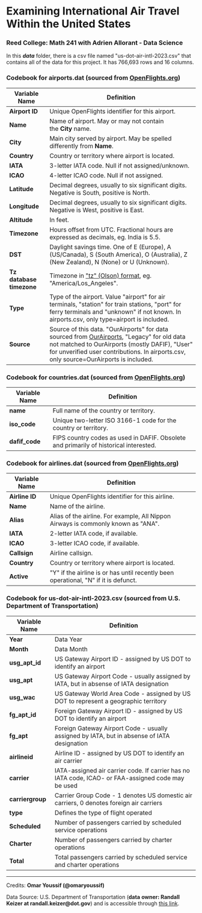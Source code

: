 # **Examining International Air Travel Within the United States**

### Reed College: Math 241 with Adrien Allorant - Data Science

In this ***data*** folder, there is a csv file named "us-dot-air-intl-2023.csv" that contains all of the data for this project. It has 766,693 rows and 16 columns.


### Codebook for **airports.dat** (sourced from [OpenFlights.org](https://openflights.org/data.php))

| Variable Name           | Definition                                                                                                                                                                                                   |
|-------------------------|--------------------------------------------------------------------------------------------------------------------------------------------------------------------------------------------------------------|
| **Airport ID**          | Unique OpenFlights identifier for this airport.                                                                                                                                                              |
| **Name**                | Name of airport. May or may not contain the **City** name.                                                                                                                                                   |
| **City**                | Main city served by airport. May be spelled differently from **Name**.                                                                                                                                       |
| **Country**             | Country or territory where airport is located.                                                                                                                                                               |
| **IATA**                | 3-letter IATA code. Null if not assigned/unknown.                                                                                                                                                            |
| **ICAO**                | 4-letter ICAO code. Null if not assigned.                                                                                                                                                                    |
| **Latitude**            | Decimal degrees, usually to six significant digits. Negative is South, positive is North.                                                                                                                    |
| **Longitude**           | Decimal degrees, usually to six significant digits. Negative is West, positive is East.                                                                                                                      |
| **Altitude**            | In feet.                                                                                                                                                                                                     |
| **Timezone**            | Hours offset from UTC. Fractional hours are expressed as decimals, eg. India is 5.5.                                                                                                                        |
| **DST**                 | Daylight savings time. One of E (Europe), A (US/Canada), S (South America), O (Australia), Z (New Zealand), N (None) or U (Unknown).                                                                      |
| **Tz database timezone**| Timezone in ["tz" (Olson) format](https://en.wikipedia.org/wiki/Tz_database), eg. "America/Los_Angeles".                                                                                                 |
| **Type**                | Type of the airport. Value "airport" for air terminals, "station" for train stations, "port" for ferry terminals and "unknown" if not known. In airports.csv, only type=airport is included.          |
| **Source**              | Source of this data. "OurAirports" for data sourced from [OurAirports](https://ourairports.com/data/), "Legacy" for old data not matched to OurAirports (mostly DAFIF), "User" for unverified user contributions. In airports.csv, only source=OurAirports is included. |

### Codebook for **countries.dat** (sourced from [OpenFlights.org](https://openflights.org/data.php))

| Variable Name | Definition                                                                                   |
|---------------|----------------------------------------------------------------------------------------------|
| **name**      | Full name of the country or territory.                                                       |
| **iso_code**  | Unique two-letter ISO 3166-1 code for the country or territory.                              |
| **dafif_code**| FIPS country codes as used in DAFIF. Obsolete and primarily of historical interested.        |

### Codebook for **airlines.dat** (sourced from [OpenFlights.org](https://openflights.org/data.php))

| Variable Name | Definition                                                                                 |
|---------------|--------------------------------------------------------------------------------------------|
| **Airline ID**| Unique OpenFlights identifier for this airline.                                            |
| **Name**      | Name of the airline.                                                                       |
| **Alias**     | Alias of the airline. For example, All Nippon Airways is commonly known as "ANA".          |
| **IATA**      | 2-letter IATA code, if available.                                                          |
| **ICAO**      | 3-letter ICAO code, if available.                                                          |
| **Callsign**  | Airline callsign.                                                                          |
| **Country**   | Country or territory where airport is located.                                             |
| **Active**    | "Y" if the airline is or has until recently been operational, "N" if it is defunct.         |

### Codebook for **us-dot-air-intl-2023.csv** (sourced from U.S. Department of Transportation)

| Variable Name | Definition                                                                                   |
|---------------|----------------------------------------------------------------------------------------------|
| **Year**      | Data Year                                                                                    |
| **Month**     | Data Month                                                                                   |
| **usg_apt_id**| US Gateway Airport ID - assigned by US DOT to identify an airport                            |
| **usg_apt**   | US Gateway Airport Code - usually assigned by IATA, but in absense of IATA designation       |
| **usg_wac**   | US Gateway World Area Code - assigned by US DOT to represent a geographic territory          |
| **fg_apt_id** | Foreign Gateway Airport ID - assigned by US DOT to identify an airport                        |
| **fg_apt**    | Foreign Gateway Airport Code - usually assigned by IATA, but in absense of IATA designation   |
| **airlineid** | Airline ID - assigned by US DOT to identify an air carrier                                    |
| **carrier**   | IATA-assigned air carrier code. If carrier has no IATA code, ICAO- or FAA-assigned code may be used  |
| **carriergroup** | Carrier Group Code - 1 denotes US domestic air carriers, 0 denotes foreign air carriers       |
| **type**      | Defines the type of flight operated                                                          |
| **Scheduled** | Number of passengers carried by scheduled service operations                                   |
| **Charter**   | Number of passengers carried by charter operations                                            |
| **Total**     | Total passengers carried by scheduled service and charter operations                           |


------------------------------------------------------------------------

Credits: **Omar Youssif (\@omaryoussif)**

Data Source: U.S. Department of Transportation (**data** **owner: Randall Keizer at randall.keizer\@dot.gov**) and is accessible through [this link](https://data.transportation.gov/Aviation/International_Report_Passengers/xgub-n9bw/about_data).
